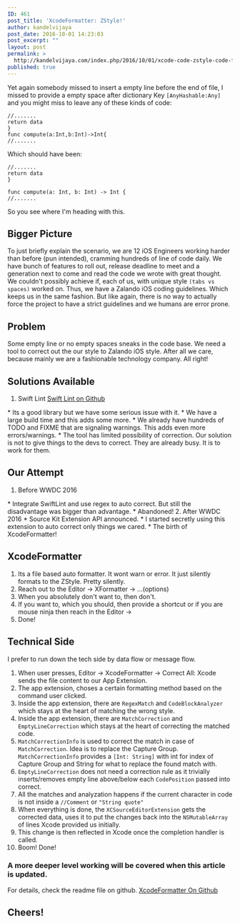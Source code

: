 ```yaml
---
ID: 461
post_title: 'XcodeFormatter: ZStyle!'
author: kandelvijaya
post_date: 2016-10-01 14:23:03
post_excerpt: ""
layout: post
permalink: >
  http://kandelvijaya.com/index.php/2016/10/01/xcode-code-zstyle-code-formatter/
published: true
---
```

Yet again somebody missed to insert a empty line before the end of file, I missed to provide a empty space after dictionary Key <code>[AnyHashable:Any]</code> and you might miss to leave any of these kinds of code:
<pre><code>//.......
return data
}
func compute(a:Int,b:Int)-&gt;Int{
//.......
</code></pre>
Which should have been:
<pre><code>//.......
return data
}

func compute(a: Int, b: Int) -&gt; Int {
//.......
</code></pre>
So you see where I'm heading with this.
<h2>Bigger Picture</h2>
To just briefly explain the scenario, we are 12 iOS Engineers working harder than before (pun intended), cramming hundreds of line of code daily.
We have bunch of features to roll out, release deadline to meet and a generation next to come and read the code we wrote with great thought.
We couldn't possibly achieve if, each of us, with unique style <code>(tabs vs spaces)</code> worked on. Thus, we have a Zalando iOS coding guidelines.
Which keeps us in the same fashion. But like again, there is no way to actually force the project to have a strict guidelines and we humans are error prone.
<h2>Problem</h2>
Some empty line or no empty spaces sneaks in the code base. We need a tool to correct out the our style to Zalando iOS style.
After all we care, because mainly we are a fashionable technology company. All right!
<h2>Solutions Available</h2>
<ol>
 	<li>Swift Lint <a href="https://github.com/realm/SwiftLint">Swift Lint on Github</a></li>
</ol>
* Its a good library but we have some serious issue with it.
* We have a large build time and this adds some more.
* We already have hundreds of TODO and FIXME that are signaling warnings. This adds even more errors/warnings.
* The tool has limited possibility of correction. Our solution is not to give things to the devs to correct. They are already busy. It is to work for them.
<h2>Our Attempt</h2>
<ol>
 	<li>Before WWDC 2016</li>
</ol>
* Integrate SwiftLint and use regex to auto correct. But still the disadvantage was bigger than advantage.
* Abandoned!
2. After WWDC 2016
* Source Kit Extension API announced.
* I started secretly using this extension to auto correct only things we cared.
* The birth of XcodeFormatter!
<h2>XcodeFormatter</h2>
<ol>
 	<li>Its a file based auto formatter. It wont warn or error. It just silently formats to the ZStyle. Pretty silently.</li>
 	<li>Reach out to the Editor -&gt; XFormatter -&gt; ...(options)</li>
 	<li>When you absolutely don't want to, then don't.</li>
 	<li>If you want to, which you should, then provide a shortcut or if you are mouse ninja then reach in the Editor -&gt;</li>
 	<li>Done!</li>
</ol>
<h2>Technical Side</h2>
I prefer to run down the tech side by data flow or message flow.
<ol>
 	<li>When user presses, Editor -&gt; XcodeFormatter -&gt; Correct All: Xcode sends the file content to our App Extension.</li>
 	<li>The app extension, choses a certain formatting method based on the command user clicked.</li>
 	<li>Inside the app extension, there are <code>RegexMatch</code> and <code>CodeBlockAnalyzer</code> which stays at the heart of matching the wrong style.</li>
 	<li>Inside the app extension, there are <code>MatchCorrection</code> and <code>EmptyLineCorrection</code> which stays at the heart of correcting the matched code.</li>
 	<li><code>MatchCorrectionInfo</code> is used to correct the match in case of <code>MatchCorrection</code>. Idea is to replace the Capture Group. <code>MatchCorrectionInfo</code> provides a <code>[Int: String]</code> with int for index of Capture Group and String for what to replace the found match with.</li>
 	<li><code>EmptyLineCorrection</code> does not need a correction rule as it trivially inserts/removes empty line above/below each <code>CodePosition</code> passed into correct.</li>
 	<li>All the matches and analyzation happens if the current character in code is not inside a <code>//Comment</code> or <code>"String quote"</code></li>
 	<li>When everything is done, the <code>XCSourceEditorExtension</code> gets the corrected data, uses it to put the changes back into the <code>NSMutableArray</code> of lines Xcode provided us initially.</li>
 	<li>This change is then reflected in Xcode once the completion handler is called.</li>
 	<li>Boom! Done!</li>
</ol>
<h3>A more deeper level working will be covered when this article is updated.</h3>
For details, check the readme file on github. <a href="https://github.com/kandelvijaya/XcodeFormatter">XcodeFormatter On Github</a>
<h2>Cheers!</h2>